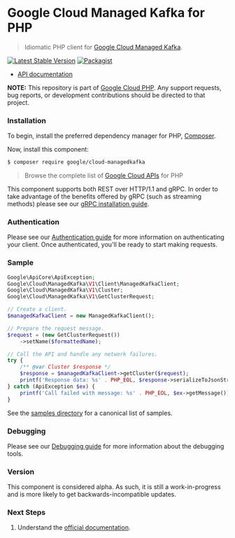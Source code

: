 # Google Cloud Managed Kafka for PHP

> Idiomatic PHP client for [Google Cloud Managed Kafka](https://cloud.google.com/managed-kafka).

[![Latest Stable Version](https://poser.pugx.org/google/cloud-managedkafka/v/stable)](https://packagist.org/packages/google/cloud-managedkafka) [![Packagist](https://img.shields.io/packagist/dm/google/cloud-managedkafka.svg)](https://packagist.org/packages/google/cloud-managedkafka)

* [API documentation](https://cloud.google.com/php/docs/reference/cloud-managedkafka/latest)

**NOTE:** This repository is part of [Google Cloud PHP](https://github.com/googleapis/google-cloud-php). Any
support requests, bug reports, or development contributions should be directed to
that project.

### Installation

To begin, install the preferred dependency manager for PHP, [Composer](https://getcomposer.org/).

Now, install this component:

```sh
$ composer require google/cloud-managedkafka
```

> Browse the complete list of [Google Cloud APIs](https://cloud.google.com/php/docs/reference)
> for PHP

This component supports both REST over HTTP/1.1 and gRPC. In order to take advantage of the benefits
offered by gRPC (such as streaming methods) please see our
[gRPC installation guide](https://cloud.google.com/php/grpc).

### Authentication

Please see our [Authentication guide](https://github.com/googleapis/google-cloud-php/blob/main/AUTHENTICATION.md) for more information
on authenticating your client. Once authenticated, you'll be ready to start making requests.

### Sample

```php
Google\ApiCore\ApiException;
Google\Cloud\ManagedKafka\V1\Client\ManagedKafkaClient;
Google\Cloud\ManagedKafka\V1\Cluster;
Google\Cloud\ManagedKafka\V1\GetClusterRequest;

// Create a client.
$managedKafkaClient = new ManagedKafkaClient();

// Prepare the request message.
$request = (new GetClusterRequest())
    ->setName($formattedName);

// Call the API and handle any network failures.
try {
    /** @var Cluster $response */
    $response = $managedKafkaClient->getCluster($request);
    printf('Response data: %s' . PHP_EOL, $response->serializeToJsonString());
} catch (ApiException $ex) {
    printf('Call failed with message: %s' . PHP_EOL, $ex->getMessage());
}
```

See the [samples directory](https://github.com/googleapis/google-cloud-php-managedkafka/tree/main/samples) for a canonical list of samples.

### Debugging

Please see our [Debugging guide](https://github.com/googleapis/google-cloud-php/blob/main/DEBUG.md)
for more information about the debugging tools.

### Version

This component is considered alpha. As such, it is still a work-in-progress and is more likely to get backwards-incompatible updates.

### Next Steps

1. Understand the [official documentation](https://cloud.google.com/managed-kafka).
